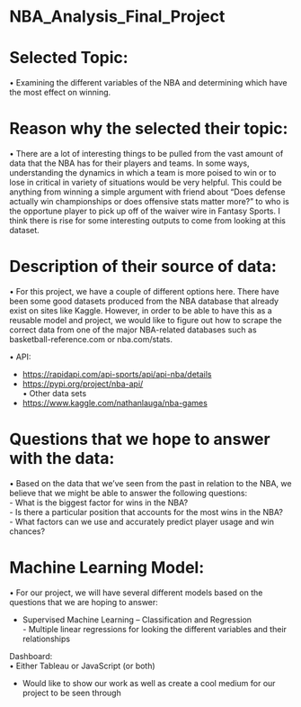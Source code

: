 # NBA_Analysis_Final_Project

# Selected Topic: 
•	Examining the different variables of the NBA and determining which have the most effect on winning.

# Reason why the selected their topic: 
•	There are a lot of interesting things to be pulled from the vast amount of data that the NBA has for their players and teams. In some ways, understanding the dynamics in which a   team is more poised to win or to lose in critical in variety of situations would be very helpful. This could be anything from winning a simple argument with friend about “Does     defense actually win championships or does offensive stats matter more?” to who is the opportune player to pick up off of the waiver wire in Fantasy Sports. I think there is       rise for some interesting outputs to come from looking at this dataset. 

# Description of their source of data:
•	For this project, we have a couple of different options here. There have been some good datasets produced from the NBA database that already exist on sites like Kaggle. However, in order to be able to have this as a reusable model and project, we would like to figure out how to scrape the correct data from one of the major NBA-related databases such as   basketball-reference.com or nba.com/stats. 

•	API:
-   https://rapidapi.com/api-sports/api/api-nba/details
-   https://pypi.org/project/nba-api/ <br>
•	Other data sets <br>
-   https://www.kaggle.com/nathanlauga/nba-games



# Questions that we hope to answer with the data:
•	Based on the data that we’ve seen from the past in relation to the NBA, we believe that we might be able to answer the following questions: <br>
    - What is the biggest factor for wins in the NBA? <br>
    - Is there a particular position that accounts for the most wins in the NBA? <br>
    - What factors can we use and accurately predict player usage and win chances? <br>

# Machine Learning Model:
•	For our project, we will have several different models based on the questions that we are hoping to answer: 
  - Supervised Machine Learning – Classification and Regression <br>
         - Multiple linear regressions for looking the different variables and their relationships <br>

Dashboard: <br>
•	Either Tableau or JavaScript (or both)
  - Would like to show our work as well as create a cool medium for our project to be seen through
